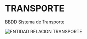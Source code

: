 # TRANSPORTE
BBDD Sistema de Transporte

![ENTIDAD RELACION TRANSPORTE](https://github.com/user-attachments/assets/d54ac084-6398-4b49-9aa0-2d831c241f72)

